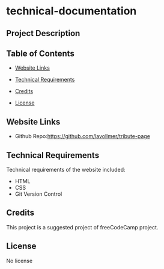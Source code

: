 # technical-documentation

## Project Description

## Table of Contents

- [Website Links](#websitelinks)
- [Technical Requirements](#technicalrequirements)
- [Credits](#credits)
- [License](#license)

  <a id="homepage"></a>

## Website Links

- Github Repo:https://github.com/lavollmer/tribute-page

  <a id="technicalrequirements"></a>

## Technical Requirements

Technical requirements of the website included:

- HTML
- CSS
- Git Version Control

<a id="credits"></a>

## Credits

This project is a suggested project of freeCodeCamp project.

<a id="license"></a>

## License

No license
